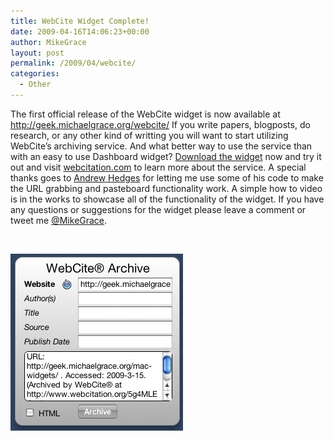 ```yaml
---
title: WebCite Widget Complete!
date: 2009-04-16T14:06:23+00:00
author: MikeGrace
layout: post
permalink: /2009/04/webcite/
categories:
  - Other
---
```

The first official release of the WebCite widget is now available at <http://geek.michaelgrace.org/webcite/> If you write papers, blogposts, do research, or any other kind of writting you will want to start utilizing WebCite&#8217;s archiving service. And what better way to use the service than with an easy to use Dashboard widget? [Download the widget](/assets/2009/04/webcite10wdgt.zip) now and try it out and visit [webcitation.com](http://webcitation.org/) to learn more about the service. A special thanks goes to [Andrew Hedges](http://andrew.hedges.name/) for letting me use some of his code to make the URL grabbing and pasteboard functionality work. A simple how to video is in the works to showcase all of the functionality of the widget. If you have any questions or suggestions for the widget please leave a comment or tweet me [@MikeGrace](https://twitter.com/mikegrace).
  
</br>
  
[<img src="/assets/2009/04/webcite1.jpg" alt="webcite1" title="webcite1" width="276" height="283" class="aligncenter size-full wp-image-126" />](/assets/2009/04/webcite10wdgt.zip)
